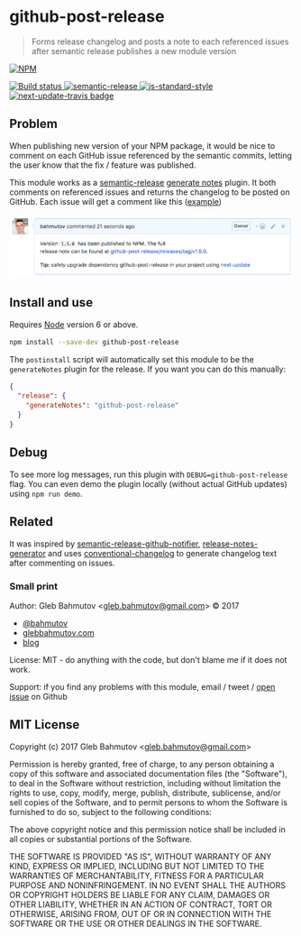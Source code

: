 # github-post-release

> Forms release changelog and posts a note to each referenced issues after semantic release publishes a new module version

[![NPM][npm-icon] ][npm-url]

[![Build status][ci-image] ][ci-url]
[![semantic-release][semantic-image] ][semantic-url]
[![js-standard-style][standard-image]][standard-url]
[![next-update-travis badge][nut-badge]][nut-readme]

## Problem

When publishing new version of your NPM package, it would be nice to comment
on each GitHub issue referenced by the semantic commits, letting the user
know that the fix / feature was published.

This module works as a [semantic-release][sem] [generate notes][gen] plugin.
It both comments on referenced issues and returns the changelog to be
posted on GitHub. Each issue will get a comment like this
([example](https://github.com/bahmutov/github-post-release/issues/8#issuecomment-313786374))

![Typical comment](images/comment.png)

[sem]: https://github.com/semantic-release/semantic-release
[gen]: https://github.com/semantic-release/semantic-release#generatenotes

## Install and use

Requires [Node](https://nodejs.org/en/) version 6 or above.

```sh
npm install --save-dev github-post-release
```

The `postinstall` script will automatically set this module to be the
`generateNotes` plugin for the release. If you want you can do this manually:

```json
{
  "release": {
    "generateNotes": "github-post-release"
  }
}
```

## Debug

To see more log messages, run this plugin with `DEBUG=github-post-release`
flag. You can even demo the plugin locally (without actual GitHub updates)
using `npm run demo`.

## Related

It was inspired by [semantic-release-github-notifier][notifier],
[release-notes-generator][notes-generator] and uses
[conventional-changelog][conventional-changelog] to generate changelog text
after commenting on issues.

[notifier]: https://github.com/gitter-badger/semantic-release-github-notifier
[notes-generator]: https://github.com/semantic-release/release-notes-generator/
[conventional-changelog]: https://github.com/conventional-changelog/conventional-changelog#readme

### Small print

Author: Gleb Bahmutov &lt;gleb.bahmutov@gmail.com&gt; &copy; 2017

* [@bahmutov](https://twitter.com/bahmutov)
* [glebbahmutov.com](https://glebbahmutov.com)
* [blog](https://glebbahmutov.com/blog)

License: MIT - do anything with the code, but don't blame me if it does not work.

Support: if you find any problems with this module, email / tweet /
[open issue](https://github.com/bahmutov/github-post-release/issues) on Github

## MIT License

Copyright (c) 2017 Gleb Bahmutov &lt;gleb.bahmutov@gmail.com&gt;

Permission is hereby granted, free of charge, to any person
obtaining a copy of this software and associated documentation
files (the "Software"), to deal in the Software without
restriction, including without limitation the rights to use,
copy, modify, merge, publish, distribute, sublicense, and/or sell
copies of the Software, and to permit persons to whom the
Software is furnished to do so, subject to the following
conditions:

The above copyright notice and this permission notice shall be
included in all copies or substantial portions of the Software.

THE SOFTWARE IS PROVIDED "AS IS", WITHOUT WARRANTY OF ANY KIND,
EXPRESS OR IMPLIED, INCLUDING BUT NOT LIMITED TO THE WARRANTIES
OF MERCHANTABILITY, FITNESS FOR A PARTICULAR PURPOSE AND
NONINFRINGEMENT. IN NO EVENT SHALL THE AUTHORS OR COPYRIGHT
HOLDERS BE LIABLE FOR ANY CLAIM, DAMAGES OR OTHER LIABILITY,
WHETHER IN AN ACTION OF CONTRACT, TORT OR OTHERWISE, ARISING
FROM, OUT OF OR IN CONNECTION WITH THE SOFTWARE OR THE USE OR
OTHER DEALINGS IN THE SOFTWARE.

[npm-icon]: https://nodei.co/npm/github-post-release.svg?downloads=true
[npm-url]: https://npmjs.org/package/github-post-release
[ci-image]: https://travis-ci.org/bahmutov/github-post-release.svg?branch=master
[ci-url]: https://travis-ci.org/bahmutov/github-post-release
[semantic-image]: https://img.shields.io/badge/%20%20%F0%9F%93%A6%F0%9F%9A%80-semantic--release-e10079.svg
[semantic-url]: https://github.com/semantic-release/semantic-release
[standard-image]: https://img.shields.io/badge/code%20style-standard-brightgreen.svg
[standard-url]: http://standardjs.com/
[nut-badge]: https://img.shields.io/badge/next--update--travis-ok-green.svg
[nut-readme]: https://github.com/bahmutov/next-update-travis#readme
